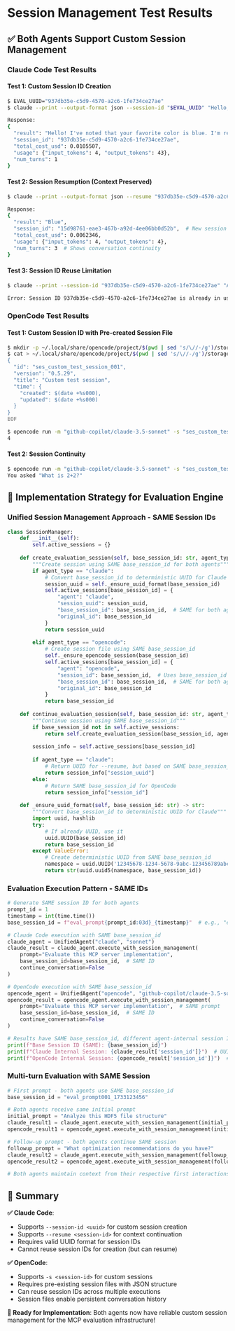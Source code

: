 # Session Management Test Results

## ✅ Both Agents Support Custom Session Management

### Claude Code Test Results

#### Test 1: Custom Session ID Creation
```bash
$ EVAL_UUID="937db35e-c5d9-4570-a2c6-1fe734ce27ae"
$ claude --print --output-format json --session-id "$EVAL_UUID" "Hello, remember: My favorite color is blue."

Response:
{
  "result": "Hello! I've noted that your favorite color is blue. I'm ready to help you with any software engineering tasks in the iowarp-hooks repository. What would you like to work on?",
  "session_id": "937db35e-c5d9-4570-a2c6-1fe734ce27ae",
  "total_cost_usd": 0.0105507,
  "usage": {"input_tokens": 4, "output_tokens": 43},
  "num_turns": 1
}
```

#### Test 2: Session Resumption (Context Preserved)
```bash
$ claude --print --output-format json --resume "937db35e-c5d9-4570-a2c6-1fe734ce27ae" "What is my favorite color?"

Response:
{
  "result": "Blue",
  "session_id": "15d98761-eae3-467b-a92d-4ee06bb0d52b",  # New session ID, but context preserved
  "total_cost_usd": 0.0062346,
  "usage": {"input_tokens": 4, "output_tokens": 4},
  "num_turns": 3  # Shows conversation continuity
}
```

#### Test 3: Session ID Reuse Limitation
```bash
$ claude --print --session-id "937db35e-c5d9-4570-a2c6-1fe734ce27ae" "Another question"

Error: Session ID 937db35e-c5d9-4570-a2c6-1fe734ce27ae is already in use.
```

### OpenCode Test Results

#### Test 1: Custom Session ID with Pre-created Session File
```bash
$ mkdir -p ~/.local/share/opencode/project/$(pwd | sed 's/\//-/g')/storage/session/info/
$ cat > ~/.local/share/opencode/project/$(pwd | sed 's/\//-/g')/storage/session/info/ses_custom_test_session_001.json << 'EOF'
{
  "id": "ses_custom_test_session_001",
  "version": "0.5.29",
  "title": "Custom test session",
  "time": {
    "created": $(date +%s000),
    "updated": $(date +%s000)
  }
}
EOF

$ opencode run -m "github-copilot/claude-3.5-sonnet" -s "ses_custom_test_session_001" "What is 2+2?"
4
```

#### Test 2: Session Continuity
```bash
$ opencode run -m "github-copilot/claude-3.5-sonnet" -s "ses_custom_test_session_001" "What was my previous mathematical question?"
You asked "What is 2+2?"
```

## 🎯 Implementation Strategy for Evaluation Engine

### Unified Session Management Approach - SAME Session IDs

```python
class SessionManager:
    def __init__(self):
        self.active_sessions = {}
        
    def create_evaluation_session(self, base_session_id: str, agent_type: str) -> str:
        """Create session using SAME base_session_id for both agents"""
        if agent_type == "claude":
            # Convert base_session_id to deterministic UUID for Claude Code
            session_uuid = self._ensure_uuid_format(base_session_id)
            self.active_sessions[base_session_id] = {
                "agent": "claude",
                "session_uuid": session_uuid,
                "base_session_id": base_session_id,  # SAME for both agents
                "original_id": base_session_id
            }
            return session_uuid
            
        elif agent_type == "opencode":
            # Create session file using SAME base_session_id
            self._ensure_opencode_session(base_session_id)
            self.active_sessions[base_session_id] = {
                "agent": "opencode", 
                "session_id": base_session_id,  # Uses base_session_id directly
                "base_session_id": base_session_id,  # SAME for both agents
                "original_id": base_session_id
            }
            return base_session_id
            
    def continue_evaluation_session(self, base_session_id: str, agent_type: str) -> str:
        """Continue session using SAME base_session_id"""
        if base_session_id not in self.active_sessions:
            return self.create_evaluation_session(base_session_id, agent_type)
            
        session_info = self.active_sessions[base_session_id]
        
        if agent_type == "claude":
            # Return UUID for --resume, but based on SAME base_session_id
            return session_info["session_uuid"]
        else:
            # Return SAME base_session_id for OpenCode
            return session_info["session_id"]
            
    def _ensure_uuid_format(self, base_session_id: str) -> str:
        """Convert base_session_id to deterministic UUID for Claude"""
        import uuid, hashlib
        try:
            # If already UUID, use it
            uuid.UUID(base_session_id)
            return base_session_id
        except ValueError:
            # Create deterministic UUID from SAME base_session_id
            namespace = uuid.UUID('12345678-1234-5678-9abc-123456789abc')
            return str(uuid.uuid5(namespace, base_session_id))
```

### Evaluation Execution Pattern - SAME IDs

```python
# Generate SAME session ID for both agents
prompt_id = 1
timestamp = int(time.time())
base_session_id = f"eval_prompt{prompt_id:03d}_{timestamp}"  # e.g., "eval_prompt001_1733123456"

# Claude Code execution with SAME base_session_id
claude_agent = UnifiedAgent("claude", "sonnet")
claude_result = claude_agent.execute_with_session_management(
    prompt="Evaluate this MCP server implementation",
    base_session_id=base_session_id,  # SAME ID
    continue_conversation=False
)

# OpenCode execution with SAME base_session_id  
opencode_agent = UnifiedAgent("opencode", "github-copilot/claude-3.5-sonnet")
opencode_result = opencode_agent.execute_with_session_management(
    prompt="Evaluate this MCP server implementation",  # SAME prompt
    base_session_id=base_session_id,  # SAME ID
    continue_conversation=False
)

# Results have SAME base_session_id, different agent-internal session IDs
print(f"Base Session ID (SAME): {base_session_id}")
print(f"Claude Internal Session: {claude_result['session_id']}")  # UUID format
print(f"OpenCode Internal Session: {opencode_result['session_id']}")  # Same as base_session_id
```

### Multi-turn Evaluation with SAME Session

```python
# First prompt - both agents use SAME base_session_id
base_session_id = "eval_prompt001_1733123456"

# Both agents receive same initial prompt
initial_prompt = "Analyze this HDF5 file structure"
claude_result1 = claude_agent.execute_with_session_management(initial_prompt, base_session_id, False)
opencode_result1 = opencode_agent.execute_with_session_management(initial_prompt, base_session_id, False)

# Follow-up prompt - both agents continue SAME session
followup_prompt = "What optimization recommendations do you have?"
claude_result2 = claude_agent.execute_with_session_management(followup_prompt, base_session_id, True)
opencode_result2 = opencode_agent.execute_with_session_management(followup_prompt, base_session_id, True)

# Both agents maintain context from their respective first interactions
```

## 🎉 Summary

**✅ Claude Code**: 
- Supports `--session-id <uuid>` for custom session creation
- Supports `--resume <session-id>` for context continuation
- Requires valid UUID format for session IDs
- Cannot reuse session IDs for creation (but can resume)

**✅ OpenCode**:
- Supports `-s <session-id>` for custom sessions
- Requires pre-existing session files with JSON structure
- Can reuse session IDs across multiple executions
- Session files enable persistent conversation history

**🚀 Ready for Implementation**: Both agents now have reliable custom session management for the MCP evaluation infrastructure!
